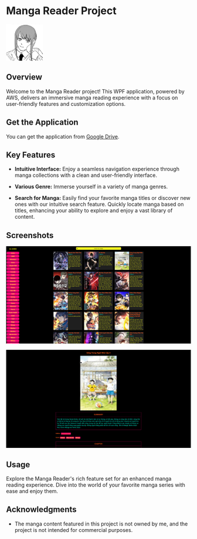 # Manga Reader Project

<img src="MangaReader/Images/Icon.jpg" alt="Project Logo/Icon" width="100" height="100">

## Overview

Welcome to the Manga Reader project! This WPF application, powered by AWS, delivers an immersive manga reading experience with a focus on user-friendly features and customization options.

## Get the Application

You can get the application from [Google Drive](https://drive.google.com/file/d/19_YLjtKmRmIBC5Yrxojni6KzESWDiWE7/view?usp=sharing).

## Key Features

- **Intuitive Interface:** Enjoy a seamless navigation experience through manga collections with a clean and user-friendly interface.

- **Various Genre:** Immerse yourself in a variety of manga genres.

- **Search for Manga:** Easily find your favorite manga titles or discover new ones with our intuitive search feature. Quickly locate manga based on titles, enhancing your ability to explore and enjoy a vast library of content.

## Screenshots

![Screenshot 1](MangaReader/Images/Screenshots/MangaDisplay.png)

![Screenshot 2](MangaReader/Images/Screenshots/MangaDetail.png)

## Usage

Explore the Manga Reader's rich feature set for an enhanced manga reading experience. Dive into the world of your favorite manga series with ease and enjoy them.

## Acknowledgments

- The manga content featured in this project is not owned by me, and the project is not intended for commercial purposes.
